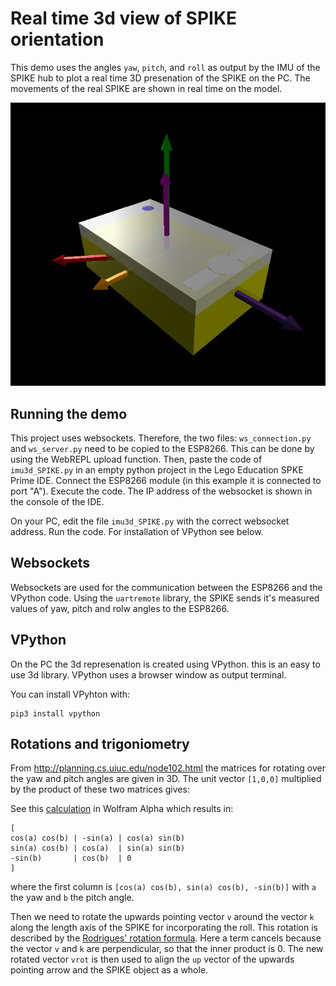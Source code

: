 # Real time 3d view of SPIKE orientation

This demo uses the angles `yaw`, `pitch`, and `roll` as output by the IMU of the SPIKE hub to plot a real time 3D presenation of the SPIKE on the PC. The movements of the real SPIKE are shown in real time on the model.

 ![plot](./pictures/imu3d_vpython.png)


## Running the demo

This project uses websockets. Therefore, the two files: `ws_connection.py` and `ws_server.py` need to be copied to the ESP8266. This can be done by using the WebREPL upload function. Then, paste the code of `imu3d_SPIKE.py` in an empty python project in the Lego Education SPKE Prime IDE. Connect the ESP8266 module (in this example it is connected to port "A"). Execute the code. The IP address of the websocket is shown in the console of the IDE.

On your PC, edit the file `imu3d_SPIKE.py` with the correct websocket address. Run the code. For installation of VPython see below.

## Websockets

Websockets are used for the communication between the ESP8266 and the VPython code. Using the `uartremote` library, the SPIKE sends it's measured values of yaw, pitch and rolw angles to the ESP8266.

## VPython
 On the PC the 3d represenation is created using VPython. this is an easy to use 3d library. VPython uses a browser window as output terminal.

 You can install VPyhton with:

 ```
 pip3 install vpython
 ```
## Rotations and trigoniometry

From http://planning.cs.uiuc.edu/node102.html the matrices for rotating over the yaw and pitch angles are given in 3D. The unit vector `[1,0,0]` multiplied by the product of these two matrices gives:
  
See this [calculation](https://www.wolframalpha.com/input/?i=%5B%5Bcos%28a%29%2C-sin%28a%29%2C0%5D%2C%5Bsin%28a%29%2Ccos%28a%29%2C0%5D%2C%5B0%2C0%2C1%5D%5D*%5B%5Bcos%28b%29%2C0%2Csin%28b%29%5D%2C%5B0%2C1%2C0%5D%2C%5B-sin%28b%29%2Ccos%28b%29%2C0%5D%5D) in  Wolfram Alpha which results in:

```
[
cos(a) cos(b) | -sin(a) | cos(a) sin(b)
sin(a) cos(b) | cos(a)  | sin(a) sin(b)
-sin(b)       | cos(b)  | 0
]
```

where the first column is `[cos(a) cos(b), sin(a) cos(b), -sin(b)]` with `a` the yaw and `b` the pitch angle.

Then we need to rotate the upwards pointing vector `v` around the vector `k` along the length axis of the SPIKE for incorporating the roll. This rotation is described by the [Rodrigues' rotation formula](https://en.wikipedia.org/wiki/Rodrigues%27_rotation_formula). Here a term cancels because the vector `v` and `k` are perpendicular, so that the inner product is 0. The new rotated vector `vrot` is then used to align the `up` vector of the upwards pointing arrow and the SPIKE object as a whole.
